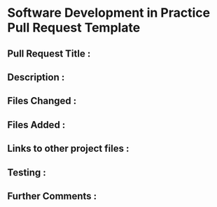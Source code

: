 # Software Development in Practice Pull Request Template

## Pull Request Title :


## Description :


## Files Changed :


## Files Added :


## Links to other project files :


## Testing :


## Further Comments :



